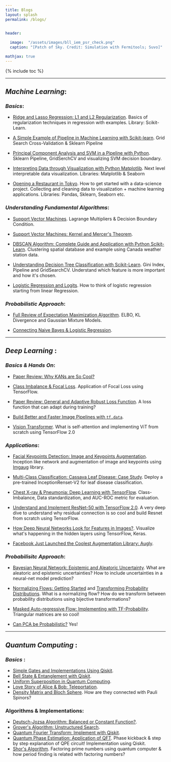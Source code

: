 ```yaml
---
title: Blogs
layout: splash
permalink: /blogs/


header:
 
  image:  "/assets/images/bll_iem_psr_check.png"
  caption: "[Patch of Sky. Credit: Simulation with Fermitools; Suvo]"

mathjax: true
---
```


{% include toc %}


**********************************************************

## _Machine Learning_:

### _Basics_:

  * [Ridge and Lasso Regression: L1 and L2 Regularization](https://towardsdatascience.com/ridge-and-lasso-regression-a-complete-guide-with-python-scikit-learn-e20e34bcbf0b). 
   Basics of regularization techniques in regression with examples. Library: Scikit-Learn. 

  * [A Simple Example of Pipeline in Machine Learning with Scikit-learn](https://towardsdatascience.com/a-simple-example-of-pipeline-in-machine-learning-with-scikit-learn-e726ffbb6976). Grid Search Cross-Validation & Sklearn Pipeline
   
  * [Principal Component Analysis and SVM in a Pipeline with Python](https://towardsdatascience.com/visualizing-support-vector-machine-decision-boundary-69e7591dacea). Sklearn Pipeline, GridSerchCV and visualizing SVM decision boundary. 
  
  * [Interpreting Data through Visualization with Python Matplotlib](https://towardsdatascience.com/interpreting-data-through-visualization-with-python-matplotlib-ef795b411900). Next level interpretable data visualization. Libraries: Matplotlib & Seaborn
  
  * [Opening a Restaurant in Tokyo](https://towardsdatascience.com/exploring-the-tokyo-neighborhoods-data-science-in-real-life-8b6c2454ca16). How to get started with a data-science project. Collecting and cleaning data to visualization + machine learning applications. Libraries: Pandas, Sklearn, Seaborn etc.  

### _Understanding Fundamental Algorithms_:  

  * [Support Vector Machines](https://towardsdatascience.com/understanding-support-vector-machine-part-1-lagrange-multipliers-5c24a52ffc5e). Lagrange Multipliers & Decision Boundary Condition.

  * [Support Vector Machines: Kernel and Mercer's Theorem](https://towardsdatascience.com/understanding-support-vector-machine-part-2-kernel-trick-mercers-theorem-e1e6848c6c4d).
  
  * [DBSCAN Algorithm: Complete Guide and Application with Python Scikit-Learn](https://towardsdatascience.com/dbscan-algorithm-complete-guide-and-application-with-python-scikit-learn-d690cbae4c5d). Clustering spatial database and example using Canada weather station data. 
  
  * [Understanding Decision Tree Classification with Scikit-Learn](https://towardsdatascience.com/understanding-decision-tree-classification-with-scikit-learn-2ddf272731bd). Gini Index, Pipeline and GridSearchCV. Understand which feature is more important and how it's chosen. 
  
  * [Logistic Regression and Logits](https://towardsdatascience.com/logit-of-logistic-regression-understanding-the-fundamentals-f384152a33d1). How to think of logistic regression starting from linear Regression. 

### _Probabilistic Approach_:
  * [Full Review of Expectation Maximization Algorithm](https://towardsdatascience.com/latent-variables-expectation-maximization-algorithm-fb15c4e0f32c). ELBO, KL Divergence and Gaussian Mixture Models. 
  
  * [Connecting Naive Bayes & Logistic Regression](https://towardsdatascience.com/connecting-naive-bayes-and-logistic-regression-binary-classification-ce69e527157f). 
  

**********************************************************

## _Deep Learning_ :

### _Basics & Hands On_:

  * [Paper Review: Why KANs are So Cool?](https://medium.com/towards-data-science/kan-why-and-how-does-it-work-a-deep-dive-1adab4837fa3)
    
  * [Class Imbalance & Focal Loss](https://towardsdatascience.com/a-loss-function-suitable-for-class-imbalanced-data-focal-loss-af1702d75d75). Application of Focal Loss using TensorFlow.  
  
  * [Paper Review: General and Adaptive Robust Loss Function](https://towardsdatascience.com/the-most-awesome-loss-function-172ffc106c99). A loss function that can adapt during training?
  
  * [Build Better and Faster Image Pipelines with `tf.data`](https://towardsdatascience.com/time-to-choose-tensorflow-data-over-imagedatagenerator-215e594f2435).
  
  * [Vision Transformer](https://medium.com/towards-data-science/understand-and-implement-vision-transformer-with-tensorflow-2-0-f5435769093). What is self-attention and implementing ViT from scratch using TensorFlow 2.0  
  

### _Applications_:

  * [Facial Keypoints Detection: Image and Keypoints Augmentation](https://towardsdatascience.com/facial-keypoints-detection-image-and-keypoints-augmentation-6c2ea824a59). Inception like network and augmentation of image and keypoints using [Imgaug](https://imgaug.readthedocs.io/en/latest/) library.
  
  * [Multi-Class Classification: Cassava Leaf Disease: Case Study](https://medium.datadriveninvestor.com/multi-class-classification-cassava-leaf-disease-case-study-57a13dceaeca). Deploy a pre-trained InceptionRenset-V2 for leaf disease classification. 
  
  * [Chest X-ray & Pneumonia: Deep Learning with TensorFlow](https://towardsdatascience.com/chest-x-ray-pneumonia-deep-learning-with-tensorflow-a58a9e6ade70). Class-Imbalance, Data standardization, and AUC-ROC metric for evaluation.  
  
  * [Understand and Implement ResNet-50 with TensorFlow 2.0](https://towardsdatascience.com/understand-and-implement-resnet-50-with-tensorflow-2-0-1190b9b52691). A very deep dive to understand why residual connection is so cool and build Resnet from scratch using TensorFlow. 
  
  * [How Deep Neural Networks Look for Features in Images?](https://towardsdatascience.com/how-deep-neural-network-look-for-features-in-images-with-keras-and-google-colab-28209d57f771). Visualize what's happening in the hidden layers using TensorFlow, Keras. 
  
  * [Facebook Just Launched the Coolest Augmentation Library: Augly](https://towardsdatascience.com/facebook-just-launched-the-coolest-augmentation-library-augly-3910c05db505). 
  

### _Probabilisitc Approach_:

  * [Bayesian Neural Network: Epistemic and Aleatoric Uncertainty](https://towardsdatascience.com/bayesian-deep-learning-estimating-uncertainty-9907f5208cc0). What are aleatoric and epistemic uncertainties? How to include uncertainties in a neural-net model prediction?  
  
  * [Normalizing Flows: Getting Started](https://towardsdatascience.com/getting-started-with-normalizing-flows-linear-algebra-probability-f2b863ff427d) and [Transforming Probability Distributions](https://towardsdatascience.com/transforming-probability-distributions-using-normalizing-flows-bcc5ed6ac2c9). What is a normalizing flow? How do we transform between probability distributions using bijective transformations?

  * [Masked Auto-regressive Flow: Implementing with TF-Probability](https://medium.com/towards-data-science/understand-implement-masked-autoregressive-flow-with-tensorflow-9c361cd1354c). Triangular matrices are so cool! 
  
  * [Can PCA be Probabilistic?](https://medium.com/towards-data-science/probabilistic-view-of-principal-component-analysis-9c1bbb3f167) Yes!


**********************************************************

## _Quantum Computing_ :


### _Basics_ :

  * [Simple Gates and Implementations Using Qiskit](https://medium.com/a-bit-of-qubit/quantum-computing-understanding-simple-quantum-gates-using-qiskit-6bb96f52793b).   
  * [Bell State & Entanglement with Qiskit](https://medium.com/a-bit-of-qubit/quantum-computing-bell-state-and-entanglement-with-qiskit-621489fb36bd).  	 
  * [Uniform Superposition in Quantum Computing](https://medium.com/a-bit-of-qubit/multiple-hadamard-gates-in-parallel-uniform-superposition-in-quantum-computing-58790a206904). 
  * [Love Story of Alice & Bob: Teleportation](https://medium.com/a-bit-of-qubit/quantum-teleportation-a-love-story-quantum-computing-685c407b4895). 
  * [Density Matrix and Bloch Sphere](https://medium.com/a-bit-of-qubit/understanding-bloch-sphere-from-density-matrix-perspective-618bd5911d4f). How are they connected with Pauli Spinors?

### Algorithms & Implementations:
  * [Deutsch-Jozsa Algorithm: Balanced or Constant Function?](https://medium.com/a-bit-of-qubit/deutsch-jozsa-algorithm-quantum-computing-basics-708df8c4caf7).
  * [Grover's Algorithm: Unstructured Search](https://medium.com/a-bit-of-qubit/grovers-algorithm-fast-quantum-search-algorithm-1d6e25ee45d6).
  * [Quantum Fourier Transform: Implement with Qiskit](https://medium.com/a-bit-of-qubit/quantum-fourier-transform-qubits-and-discrete-fourier-transform-5871c4cba9ff).
  * [Quantum Phase Estimation: Application of QFT](https://medium.com/a-bit-of-qubit/quantum-phase-estimation-more-qubits-more-accuracy-a18ea6821073). Phase kickback & step by step explanation of QPE circuit! Implementation using Qiskit. 
  * [Shor's Algorithm](https://medium.com/a-bit-of-qubit/shors-algorithm-how-does-it-work-aa6153646419). Factoring prime numbers using quantum computer & how period finding is related with factoring numbers?  
